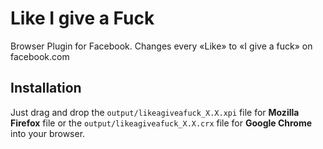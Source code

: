 Like I give a Fuck
==================

Browser Plugin for Facebook. 
Changes every «Like» to «I give a fuck» on facebook.com

## Installation

Just drag and drop the `output/likeagiveafuck_X.X.xpi` file for **Mozilla Firefox** file or the `output/likeagiveafuck_X.X.crx` file for **Google Chrome**  into your browser.
